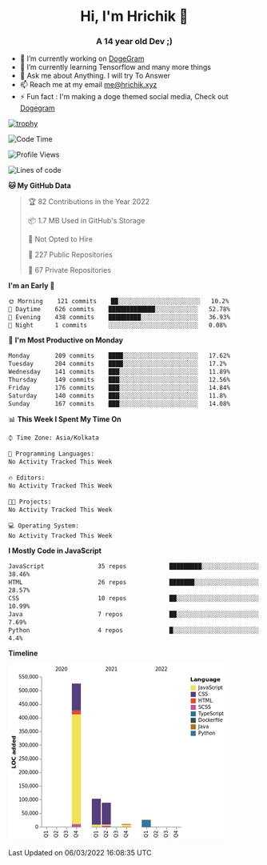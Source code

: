 <h1 align="center">Hi, I'm Hrichik 👋</h1>
<h3 align="center">A 14 year old Dev ;) </h3>


- 🔭 I’m currently working on [DogeGram](https://dogegram.xyz)
- 🌱 I’m currently learning Tensorflow and many more things
- 💬 Ask me about Anything. I will try To Answer
- 📫 Reach me at my email me@hrichik.xyz
- ⚡ Fun fact : I'm making a doge themed social media, Check out [Dogegram](https://dogegram.xyz)

[![trophy](https://github-profile-trophy.vercel.app/?username=hrichiksite)](https://github.com/ryo-ma/github-profile-trophy)



<!--START_SECTION:waka-->
![Code Time](http://img.shields.io/badge/Code%20Time-18%20hrs%2053%20mins-blue)

![Profile Views](http://img.shields.io/badge/Profile%20Views-6-blue)

![Lines of code](https://img.shields.io/badge/From%20Hello%20World%20I%27ve%20Written-756%20Thousand%20lines%20of%20code-blue)

**🐱 My GitHub Data** 

> 🏆 82 Contributions in the Year 2022
 > 
> 📦 1.7 MB Used in GitHub's Storage 
 > 
> 🚫 Not Opted to Hire
 > 
> 📜 227 Public Repositories 
 > 
> 🔑 67 Private Repositories  
 > 
**I'm an Early 🐤** 

```text
🌞 Morning    121 commits    ██░░░░░░░░░░░░░░░░░░░░░░░   10.2% 
🌆 Daytime    626 commits    █████████████░░░░░░░░░░░░   52.78% 
🌃 Evening    438 commits    █████████░░░░░░░░░░░░░░░░   36.93% 
🌙 Night      1 commits      ░░░░░░░░░░░░░░░░░░░░░░░░░   0.08%

```
📅 **I'm Most Productive on Monday** 

```text
Monday       209 commits    ████░░░░░░░░░░░░░░░░░░░░░   17.62% 
Tuesday      204 commits    ████░░░░░░░░░░░░░░░░░░░░░   17.2% 
Wednesday    141 commits    ███░░░░░░░░░░░░░░░░░░░░░░   11.89% 
Thursday     149 commits    ███░░░░░░░░░░░░░░░░░░░░░░   12.56% 
Friday       176 commits    ███░░░░░░░░░░░░░░░░░░░░░░   14.84% 
Saturday     140 commits    ███░░░░░░░░░░░░░░░░░░░░░░   11.8% 
Sunday       167 commits    ███░░░░░░░░░░░░░░░░░░░░░░   14.08%

```


📊 **This Week I Spent My Time On** 

```text
⌚︎ Time Zone: Asia/Kolkata

💬 Programming Languages: 
No Activity Tracked This Week

🔥 Editors: 
No Activity Tracked This Week

🐱‍💻 Projects: 
No Activity Tracked This Week

💻 Operating System: 
No Activity Tracked This Week

```

**I Mostly Code in JavaScript** 

```text
JavaScript               35 repos            █████████░░░░░░░░░░░░░░░░   38.46% 
HTML                     26 repos            ███████░░░░░░░░░░░░░░░░░░   28.57% 
CSS                      10 repos            ██░░░░░░░░░░░░░░░░░░░░░░░   10.99% 
Java                     7 repos             ██░░░░░░░░░░░░░░░░░░░░░░░   7.69% 
Python                   4 repos             █░░░░░░░░░░░░░░░░░░░░░░░░   4.4%

```


**Timeline**

![Chart not found](https://raw.githubusercontent.com/hrichiksite/hrichiksite/master/charts/bar_graph.png) 


 Last Updated on 06/03/2022 16:08:35 UTC
<!--END_SECTION:waka-->
